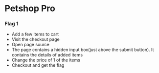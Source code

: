 # Petshop Pro
### Flag 1 
* Add a few items to cart
* Visit the checkout page 
* Open page source
* The page contains a hidden input box(just above the submit button). It contains the details of added items
* Change the price of 1 of the items
* Checkout and get the flag